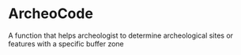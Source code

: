 # ArcheoCode
A function that helps archeologist to determine archeological sites or features with a specific buffer zone
